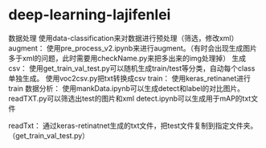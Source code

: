 # deep-learning-lajifenlei

数据处理
   使用data-classification来对数据进行预处理（筛选，修改xml）
augment：
   使用pre_process_v2.ipynb来进行augment。（有时会出现生成图片多于xml的问题，此时需要用checkName.py来把多出来的img处理掉）
生成csv：
    使用get_train_val_test.py可以随机生成train/test等分类，自动每个class单独生成。
    使用voc2csv.py把txt转换成csv
train：
    使用keras_retinanet进行train
数据分析：
    使用mankData.ipynb可以生成detect和label的对比图片。
    readTXT.py可以筛选出test的图片和xml
    detect.ipynb可以生成用于mAP的txt文件
    
    
    
  
   

readTxt：
  通过keras-retinatnet生成的txt文件，把test文件复制到指定文件夹。（get_train_val_test.py）

